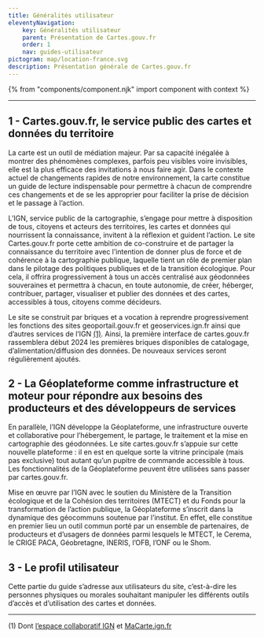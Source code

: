 ```yaml
---
title: Généralités utilisateur
eleventyNavigation:
    key: Généralités utilisateur
    parent: Présentation de Cartes.gouv.fr
    order: 1
    nav: guides-utilisateur
pictogram: map/location-france.svg
description: Présentation générale de Cartes.gouv.fr
---
```


{% from "components/component.njk" import component with context %}

---

## 1 - Cartes.gouv.fr, le service public des cartes et données du territoire

La carte est un outil de médiation majeur. Par sa capacité inégalée à montrer des phénomènes complexes, parfois peu visibles voire invisibles, elle est la plus efficace des invitations à nous faire agir. Dans le contexte actuel de changements rapides de notre environnement, la carte constitue un guide de lecture indispensable pour permettre à chacun de comprendre ces changements et de se les approprier pour faciliter la prise de décision et le passage à l’action.

L’IGN, service public de la cartographie, s’engage pour mettre à disposition de tous, citoyens et acteurs des territoires, les cartes et données qui nourrissent la connaissance, invitent à la réflexion et guident l’action. Le site Cartes.gouv.fr porte cette ambition de co-construire et de partager la connaissance du territoire avec l’intention de donner plus de force et de cohérence à la cartographie publique, laquelle tient un rôle de premier plan dans le pilotage des politiques publiques et de la transition écologique. Pour cela, il offrira progressivement à tous un accès centralisé aux géodonnées souveraines et permettra à chacun, en toute autonomie, de créer, héberger, contribuer, partager, visualiser et publier des données et des cartes, accessibles à tous, citoyens comme décideurs.

Le site se construit par briques et a vocation à reprendre progressivement les fonctions des sites geoportail.gouv.fr et geoservices.ign.fr ainsi que d’autres services de l’IGN <a href="#note-1">(1)</a>. Ainsi, la première interface de cartes.gouv.fr rassemblera début 2024 les premières briques disponibles de catalogage, d’alimentation/diffusion des données. De nouveaux services seront régulièrement ajoutés.

## 2 - La Géoplateforme comme infrastructure et moteur pour répondre aux besoins des producteurs et des développeurs de services

En parallèle, l’IGN développe la Géoplateforme, une infrastructure ouverte et collaborative pour l’hébergement, le partage, le traitement et la mise en cartographie des géodonnées. Le site cartes.gouv.fr s’appuie sur cette nouvelle plateforme : il en est en quelque sorte la vitrine principale (mais pas exclusive) tout autant qu’un pupitre de commande accessible à tous. Les fonctionnalités de la Géoplateforme peuvent être utilisées sans passer par cartes.gouv.fr.

Mise en œuvre par l’IGN avec le soutien du Ministère de la Transition écologique et de la Cohésion des territoires (MTECT) et du Fonds pour la transformation de l’action publique, la Géoplateforme s’inscrit dans la dynamique des géocommuns soutenue par l’institut. En effet, elle constitue en premier lieu un outil commun porté par un ensemble de partenaires, de producteurs et d’usagers de données parmi lesquels le MTECT, le Cerema, le CRIGE PACA, Géobretagne, INERIS, l’OFB, l’ONF ou le Shom.

## 3 - Le profil utilisateur

Cette partie du guide s’adresse aux utilisateurs du site, c’est-à-dire les personnes physiques ou morales souhaitant manipuler les différents outils d’accès et d’utilisation des cartes et données.

---

<p id="note-1">
    (1) Dont <a href="https://espacecollaboratif.ign.fr/" target="_blank" rel="noopener noreferrer" title="espacecollaboratif.ign.fr - ouvre une nouvelle fenêtre">l’espace collaboratif IGN</a> et <a href="https://macarte.ign.fr/" target="_blank" rel="noopener noreferrer" title="MaCarte.ign.fr - ouvre une nouvelle fenêtre">MaCarte.ign.fr</a>
</p>
